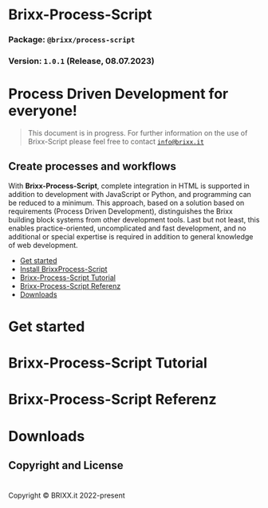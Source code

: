 # Brixx-Process-Script

### Package: `@brixx/process-script`

### Version: `1.0.1` (Release, 08.07.2023)

#

# Process Driven Development for everyone!

> This document is in progress. For further information on the use of Brixx-Script please feel free to contact [`info@brixx.it`](info@brixx.it)

## Create processes and workflows

With <b>Brixx-Process-Script</b>, complete integration in HTML is supported in addition to development with JavaScript or Python, and programming can be reduced to a minimum. This approach, based on a solution based on requirements (Process Driven Development), distinguishes the Brixx building block systems from other development tools. Last but not least, this enables practice-oriented, uncomplicated and fast development, and no additional or special expertise is required in addition to general knowledge of web development.

-   [Get started](#getstarted)
-   [Install BrixxProcess-Script](#installation)
-   [Brixx-Process-Script Tutorial](#tutorial)
-   [Brixx-Process-Script Referenz](#reference)
-   [Downloads](#downloads)

# <div id='getstarted' /> Get started

# <div id='tutorial' /> Brixx-Process-Script Tutorial

# <div id='reference' /> Brixx-Process-Script Referenz

# <div id='downloads' /> Downloads

## Copyright and License

#

Copyright © BRIXX.it 2022-present
